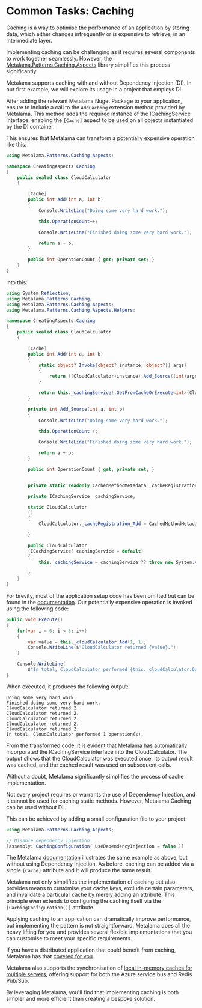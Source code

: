 # Common Tasks: Caching

Caching is a way to optimise the performance of an application by storing data, which either changes infrequently or is expensive to retrieve, in an intermediate layer.

Implementing caching can be challenging as it requires several components to work together seamlessly. However, the [Metalama.Patterns.Caching.Aspects](https://www.nuget.org/packages/Metalama.Patterns.Caching.Aspects/) library simplifies this process significantly.

Metalama supports caching with and without Dependency Injection (DI). In our first example, we will explore its usage in a project that employs DI.

After adding the relevant Metalama Nuget Package to your application, ensure to include a call to the `AddCaching` extension method provided by Metalama. This method adds the required instance of the ICachingService interface, enabling the `[Cache]` aspect to be used on all objects instantiated by the DI container.

This ensures that Metalama can transform a potentially expensive operation like this:

```c#
using Metalama.Patterns.Caching.Aspects;

namespace CreatingAspects.Caching
{
    public sealed class CloudCalculator
    {

        [Cache]
        public int Add(int a, int b)
        {
            Console.WriteLine("Doing some very hard work.");

            this.OperationCount++;

            Console.WriteLine("Finished doing some very hard work.");

            return a + b;
        }

        public int OperationCount { get; private set; }
    }
}
```

into this:

```c#
using System.Reflection;
using Metalama.Patterns.Caching;
using Metalama.Patterns.Caching.Aspects;
using Metalama.Patterns.Caching.Aspects.Helpers;

namespace CreatingAspects.Caching
{
    public sealed class CloudCalculator
    {

        [Cache]
        public int Add(int a, int b)
        {
            static object? Invoke(object? instance, object?[] args)
            {
                return ((CloudCalculator)instance).Add_Source((int)args[0], (int)args[1]);
            }

            return this._cachingService!.GetFromCacheOrExecute<int>(CloudCalculator._cacheRegistration_Add!, this, new object[] { a, b }, Invoke);
        }

        private int Add_Source(int a, int b)
        {
            Console.WriteLine("Doing some very hard work.");

            this.OperationCount++;

            Console.WriteLine("Finished doing some very hard work.");

            return a + b;
        }

        public int OperationCount { get; private set; }


        private static readonly CachedMethodMetadata _cacheRegistration_Add;

        private ICachingService _cachingService;

        static CloudCalculator
        ()
        {
            CloudCalculator._cacheRegistration_Add = CachedMethodMetadata.Register(RunTimeHelpers.ThrowIfMissing(typeof(CloudCalculator).GetMethod("Add", BindingFlags.Public | BindingFlags.Instance, null, new[] { typeof(int), typeof(int) }, null)!, "CloudCalculator.Add(int, int)"), new CachedMethodConfiguration() { AbsoluteExpiration = null, AutoReload = null, IgnoreThisParameter = null, Priority = null, ProfileName = (string?)null, SlidingExpiration = null }, false);

        }

        public CloudCalculator
        (ICachingService? cachingService = default)
        {
            this._cachingService = cachingService ?? throw new System.ArgumentNullException(nameof(cachingService));

        }
    }
}
```

For brevity, most of the application setup code has been omitted but can be found in the [documentation](https://doc.postsharp.net/metalama/patterns/caching/getting-started). Our potentially expensive operation is invoked using the following code:

```c#
public void Execute()
{
    for(var i = 0; i < 5; i++)
    {
        var value = this._cloudCalculator.Add(1, 1);
        Console.WriteLine($"CloudCalculator returned {value}.");
    }

    Console.WriteLine(
        $"In total, CloudCalculator performed {this._cloudCalculator.OperationCount} operation(s).");
}
```

When executed, it produces the following output:

```
Doing some very hard work.
Finished doing some very hard work.
CloudCalculator returned 2.
CloudCalculator returned 2.
CloudCalculator returned 2.
CloudCalculator returned 2.
CloudCalculator returned 2.
In total, CloudCalculator performed 1 operation(s).
```

From the transformed code, it is evident that Metalama has automatically incorporated the ICachingService interface into the CloudCalculator. The output shows that the CloudCalculator was executed once, its output result was cached, and the cached result was used on subsequent calls.

Without a doubt, Metalama significantly simplifies the process of cache implementation.

Not every project requires or warrants the use of Dependency Injection, and it cannot be used for caching static methods. However, Metalama Caching can be used without DI.

This can be achieved by adding a small configuration file to your project:

```c#
using Metalama.Patterns.Caching.Aspects;

// Disable dependency injection.
[assembly: CachingConfiguration( UseDependencyInjection = false )]
```

The Metalama [documentation](https://doc.postsharp.net/metalama/patterns/caching/getting-started) illustrates the same example as above, but without using Dependency Injection. As before, caching can be added via a single `[Cache]` attribute and it will produce the same result.

Metalama not only simplifies the implementation of caching but also provides means to customise your cache keys, exclude certain parameters, and invalidate a particular cache by merely adding an attribute. This principle even extends to configuring the caching itself via the `[CachingConfiguration()]` attribute.

Applying caching to an application can dramatically improve performance, but implementing the pattern is not straightforward. Metalama does all the heavy lifting for you and provides several flexible implementations that you can customise to meet your specific requirements.

If you have a distributed application that could benefit from caching, Metalama has that [covered for you](https://doc.postsharp.net/metalama/patterns/caching/redis).

Metalama also supports the synchronisation of [local in-memory caches for multiple servers](https://doc.postsharp.net/metalama/patterns/caching/pubsub), offering support for both the Azure service bus and Redis Pub/Sub.

By leveraging Metalama, you'll find that implementing caching is both simpler and more efficient than creating a bespoke solution.


